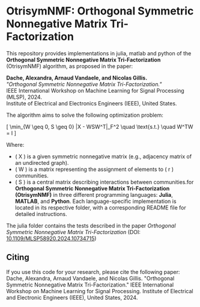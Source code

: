 # OtrisymNMF: Orthogonal Symmetric Nonnegative Matrix Tri-Factorization

 This repository provides implementations in julia, matlab and python of the **Orthogonal Symmetric Nonnegative Matrix Tri-Factorization** (OtrisymNMF) algorithm, as proposed in the paper:

**Dache, Alexandra, Arnaud Vandaele, and Nicolas Gillis.**  
*"Orthogonal Symmetric Nonnegative Matrix Tri-Factorization."*  
IEEE International Workshop on Machine Learning for Signal Processing (MLSP), 2024.  
Institute of Electrical and Electronics Engineers (IEEE), United States.

The algorithm aims to solve the following optimization problem:

\[
\min_{W \geq 0, S \geq 0} \|X - WSW^T\|_F^2 \quad \text{s.t.} \quad W^TW = I
\]

Where:
- \( X \) is a given symmetric nonnegative matrix (e.g., adjacency matrix of an undirected graph).
- \( W \) is a matrix representing the assignment of elements to \( r \) communities.
- \( S \) is a central matrix describing interactions between communities.for **Orthogonal Symmetric Nonnegative Matrix Tri-Factorization (OtrisymNMF)** in three different programming languages: **Julia**, **MATLAB**, and **Python**. Each language-specific implementation is located in its respective folder, with a corresponding README file for detailed instructions.

The julia folder contains the tests described in the paper *Orthogonal Symmetric Nonnegative Matrix Tri-Factorization* (DOI: [10.1109/MLSP58920.2024.10734715](https://doi.org/10.1109/MLSP58920.2024.10734715)) 



## Citing

If you use this code for your research, please cite the following paper:
Dache, Alexandra, Arnaud Vandaele, and Nicolas Gillis. "Orthogonal Symmetric Nonnegative Matrix Tri-Factorization." IEEE International Workshop on Machine Learning for Signal Processing. Institute of Electrical and Electronic Engineers (IEEE), United States, 2024.
